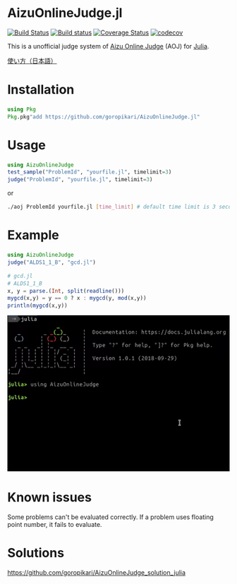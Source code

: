 # AizuOnlineJudge.jl

[![Build Status](https://travis-ci.org/goropikari/AizuOnlineJudge.jl.svg?branch=master)](https://travis-ci.org/goropikari/AizuOnlineJudge.jl)
[![Build status](https://ci.appveyor.com/api/projects/status/frbigbvgw3wtl3b9?svg=true)](https://ci.appveyor.com/project/goropikari/aizuonlinejudge-jl)
[![Coverage Status](https://coveralls.io/repos/github/goropikari/AizuOnlineJudge.jl/badge.svg?branch=master)](https://coveralls.io/github/goropikari/AizuOnlineJudge.jl?branch=master)
[![codecov](https://codecov.io/gh/goropikari/AizuOnlineJudge.jl/branch/master/graph/badge.svg)](https://codecov.io/gh/goropikari/AizuOnlineJudge.jl)


This is a unofficial judge system of [Aizu Online Judge](https://onlinejudge.u-aizu.ac.jp/home) (AOJ) for [Julia](https://julialang.org/).

[使い方（日本語）](https://goropikari.hatenablog.com/entry/julia_aoj?_ga=2.228535316.862849271.1540555626-663252211.1540555626)

# Installation
```julia
using Pkg
Pkg.pkg"add https://github.com/goropikari/AizuOnlineJudge.jl"
```

# Usage
```julia
using AizuOnlineJudge
test_sample("ProblemId", "yourfile.jl", timelimit=3)
judge("ProblemId", "yourfile.jl", timelimit=3)
```

or

```bash
./aoj ProblemId yourfile.jl [time_limit] # default time limit is 3 second.
```


# Example
```julia
using AizuOnlineJudge
judge("ALDS1_1_B", "gcd.jl")
```

```julia
# gcd.jl
# ALDS1_1_B
x, y = parse.(Int, split(readline()))
mygcd(x,y) = y == 0 ? x : mygcd(y, mod(x,y))
println(mygcd(x,y))
```

![sample](./pic/sample_gcd.gif)


# Known issues
Some problems can't be evaluated correctly.
If a problem uses floating point number, it fails to evaluate.


# Solutions

https://github.com/goropikari/AizuOnlineJudge_solution_julia
